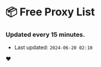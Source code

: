 # :package: Free Proxy List
### Updated every 15 minutes.

- Last updated: `2024-06-20 02:10`

:heart:
